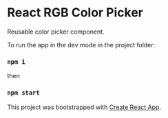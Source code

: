 # React RGB Color Picker
Reusable color picker component.

To run the app in the dev mode in the project folder:
### `npm i` 
then
### `npm start` 

This project was bootstrapped with [Create React App](https://github.com/facebookincubator/create-react-app).



